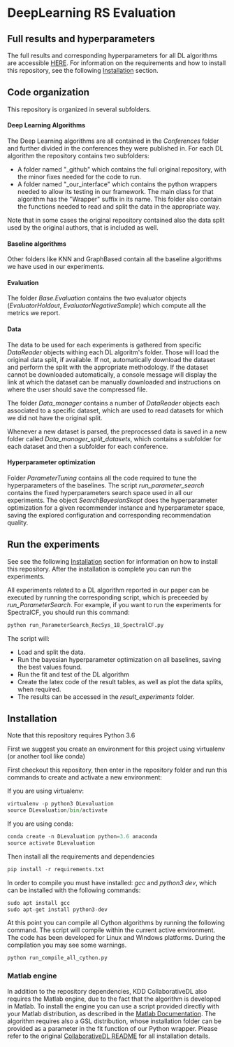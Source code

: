 # DeepLearning RS Evaluation

## Full results and hyperparameters
The full results and corresponding hyperparameters for all DL algorithms are accessible [HERE](FULL_RESULTS.md).
For information on the requirements and how to install this repository, see the following [Installation](#Installation) section.


## Code organization
This repository is organized in several subfolders.

#### Deep Learning Algorithms
The Deep Learning algorithms are all contained in the _Conferences_ folder and further divided in the conferences they were published in.
For each DL algorithm the repository contains two subfolders:
* A folder named "_github" which contains the full original repository, with the minor fixes needed for the code to run.
* A folder named "_our_interface" which contains the python wrappers needed to allow its testing in our framework. The main class for that algorithm has the "Wrapper" suffix in its name. This folder also contain the functions needed to read and split the data in the appropriate way.

Note that in some cases the original repository contained also the data split used by the original authors, that is included as well.

#### Baseline algorithms
Other folders like KNN and GraphBased contain all the baseline algorithms we have used in our experiments.

#### Evaluation
The folder _Base.Evaluation_ contains the two evaluator objects (_EvaluatorHoldout_, _EvaluatorNegativeSample_) which compute all the metrics we report.

#### Data
The data to be used for each experiments is gathered from specific _DataReader_ objects withing each DL algoritm's folder. 
Those will load the original data split, if available. If not, automatically download the dataset and perform the split with the appropriate methodology. If the dataset cannot be downloaded automatically, a console message will display the link at which the dataset can be manually downloaded and instructions on where the user should save the compressed file.

The folder _Data_manager_ contains a number of _DataReader_ objects each associated to a specific dataset, which are used to read datasets for which we did not have the original split. 

Whenever a new dataset is parsed, the preprocessed data is saved in a new folder called _Data_manager_split_datasets_, which contains a subfolder for each dataset and then a subfolder for each conference.

#### Hyperparameter optimization
Folder _ParameterTuning_ contains all the code required to tune the hyperparameters of the baselines. The script _run_parameter_search_ contains the fixed hyperparameters search space used in all our experiments.
The object _SearchBayesianSkopt_ does the hyperparameter optimization for a given recommender instance and hyperparameter space, saving the explored configuration and corresponding recommendation quality. 




## Run the experiments

See see the following [Installation](#Installation) section for information on how to install this repository.
After the installation is complete you can run the experiments.


All experiments related to a DL algorithm reported in our paper can be executed by running the corresponding script, which is preceeded by _run_ParameterSearch_.
For example, if you want to run the experiments for SpectralCF, you should run this command:
```Python
python run_ParameterSearch_RecSys_18_SpectralCF.py
```

The script will:
* Load and split the data.
* Run the bayesian hyperparameter optimization on all baselines, saving the best values found.
* Run the fit and test of the DL algorithm
* Create the latex code of the result tables, as well as plot the data splits, when required. 
* The results can be accessed in the _result_experiments_ folder.






## Installation

Note that this repository requires Python 3.6

First we suggest you create an environment for this project using virtualenv (or another tool like conda)

First checkout this repository, then enter in the repository folder and run this commands to create and activate a new environment:

If you are using virtualenv:
```Python
virtualenv -p python3 DLevaluation
source DLevaluation/bin/activate
```
If you are using conda:
```Python
conda create -n DLevaluation python=3.6 anaconda
source activate DLevaluation
```

Then install all the requirements and dependencies
```Python
pip install -r requirements.txt
```

In order to compile you must have installed: _gcc_ and _python3 dev_, which can be installed with the following commands:
```Python
sudo apt install gcc 
sudo apt-get install python3-dev
```

At this point you can compile all Cython algorithms by running the following command. The script will compile within the current active environment. The code has been developed for Linux and Windows platforms. During the compilation you may see some warnings. 
 
```Python
python run_compile_all_cython.py
```

### Matlab engine
In addition to the repository dependencies, KDD CollaborativeDL also requires the Matlab engine, due to the fact that the algorithm is developed in Matlab. 
To install the engine you can use a script provided directly with your Matlab distribution, as described in the [Matlab Documentation](https://www.mathworks.com/help/matlab/matlab_external/install-the-matlab-engine-for-python.html).
The algorithm requires also a GSL distribution, whose installation folder can be provided as a parameter in the fit function of our Python wrapper. Please refer to the original [CollaborativeDL README](Conferences/KDD/CollaborativeDL_github_matlab/README.md) for all installation details.

 